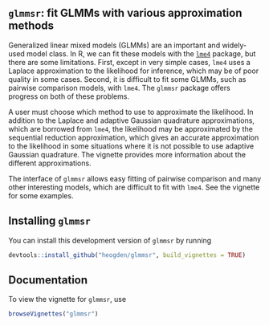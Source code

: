 <!-- README.md is generated from README.Rmd. Please edit that file -->
`glmmsr`: fit GLMMs with various approximation methods
------------------------------------------------------

Generalized linear mixed models (GLMMs) are an important and widely-used model class. In R, we can fit these models with the [`lme4`](https://github.com/lme4/lme4) package, but there are some limitations. First, except in very simple cases, `lme4` uses a Laplace approximation to the likelihood for inference, which may be of poor quality in some cases. Second, it is difficult to fit some GLMMs, such as pairwise comparison models, with `lme4`. The `glmmsr` package offers progress on both of these problems.

A user must choose which method to use to approximate the likelihood. In addition to the Laplace and adaptive Gaussian quadrature approximations, which are borrowed from `lme4`, the likelihood may be approximated by the sequential reduction approximation, which gives an accurate approximation to the likelihood in some situations where it is not possible to use adaptive Gaussian quadrature. The vignette provides more information about the different approximations.

The interface of `glmmsr` allows easy fitting of pairwise comparison and many other interesting models, which are difficult to fit with `lme4`. See the vignette for some examples.

Installing `glmmsr`
-------------------

You can install this development version of `glmmsr` by running

``` r
devtools::install_github("heogden/glmmsr", build_vignettes = TRUE)
```

Documentation
-------------

To view the vignette for `glmmsr`, use

``` r
browseVignettes("glmmsr")
```

